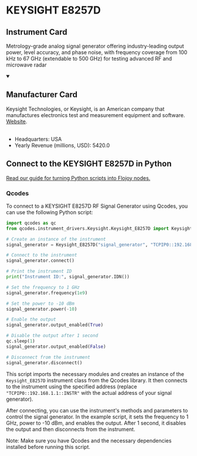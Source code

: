 
# KEYSIGHT E8257D

## Instrument Card

Metrology-grade analog signal generator offering industry-leading output power, level accuracy, and phase noise, with frequency coverage from 100 kHz to 67 GHz (extendable to 500 GHz) for testing advanced RF and microwave radar

<details open>
<summary><h2>Manufacturer Card</h2></summary>
Keysight Technologies, or Keysight, is an American company that manufactures electronics test and measurement equipment and software. <a href=https://www.keysight.com/us/en/home.html>Website</a>.
<br></br>
<ul>
  <li>Headquarters: USA</li>
  <li>Yearly Revenue (millions, USD): 5420.0</li>
</ul>
</details>

## Connect to the KEYSIGHT E8257D in Python

[Read our guide for turning Python scripts into Flojoy nodes.](https://docs.flojoy.ai/custom-nodes/creating-custom-node/)


### Qcodes

To connect to a KEYSIGHT E8257D RF Signal Generator using Qcodes, you can use the following Python script:

```python
import qcodes as qc
from qcodes.instrument_drivers.Keysight.Keysight_E8257D import Keysight_E8257D

# Create an instance of the instrument
signal_generator = Keysight_E8257D("signal_generator", "TCPIP0::192.168.1.1::INSTR")

# Connect to the instrument
signal_generator.connect()

# Print the instrument ID
print("Instrument ID:", signal_generator.IDN())

# Set the frequency to 1 GHz
signal_generator.frequency(1e9)

# Set the power to -10 dBm
signal_generator.power(-10)

# Enable the output
signal_generator.output_enabled(True)

# Disable the output after 1 second
qc.sleep(1)
signal_generator.output_enabled(False)

# Disconnect from the instrument
signal_generator.disconnect()
```

This script imports the necessary modules and creates an instance of the `Keysight_E8257D` instrument class from the Qcodes library. It then connects to the instrument using the specified address (replace `"TCPIP0::192.168.1.1::INSTR"` with the actual address of your signal generator).

After connecting, you can use the instrument's methods and parameters to control the signal generator. In the example script, it sets the frequency to 1 GHz, power to -10 dBm, and enables the output. After 1 second, it disables the output and then disconnects from the instrument.

Note: Make sure you have Qcodes and the necessary dependencies installed before running this script.

